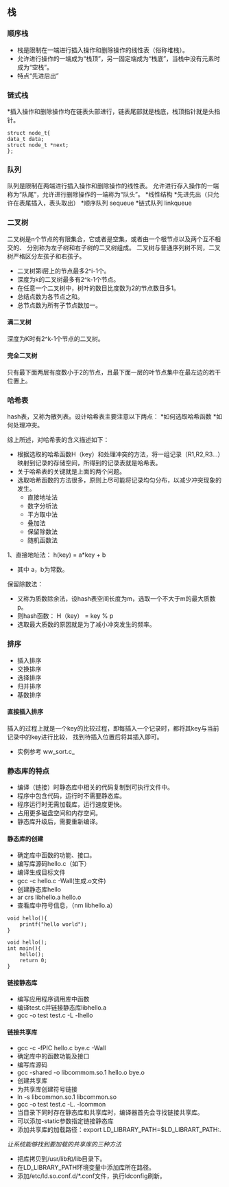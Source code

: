 ﻿<?xml version="1.0" encoding="utf-8"?>
<RuleSet Name="New Rule Set" Description=" " ToolsVersion="10.0">
</RuleSet>

##	栈
###	顺序栈
*	栈是限制在一端进行插入操作和删除操作的线性表（俗称堆栈）。
*   允许进行操作的一端成为“栈顶”，另一固定端成为“栈底”，当栈中没有元素时成为“空栈”。
*   特点“先进后出”

###	链式栈
  *插入操作和删除操作均在链表头部进行，链表尾部就是栈底，栈顶指针就是头指针。
```
struct node_t{
data_t data;
struct node_t *next;
};
```

### 队列
队列是限制在两端进行插入操作和删除操作的线性表。
允许进行存入操作的一端称为“队尾”，允许进行删除操作的一端称为“队头”。
  *线性结构
  *先进先出（只允许在表尾插入，表头取出）
  *顺序队列 sequeue
  *链式队列 linkqueue

### 二叉树
二叉树是n个节点的有限集合，它或者是空集，或者由一个根节点以及两个互不相交的、
分别称为左子树和右子树的二叉树组成。
二叉树与普通序列树不同，二叉树严格区分左孩子和右孩子。
 
* 二叉树第i层上的节点最多2^i-1个。
* 深度为k的二叉树最多有2^k-1个节点。
* 在任意一个二叉树中，树叶的数目比度数为2的节点数目多1。
* 总结点数为各节点之和。
* 总节点数为所有子节点数加一。

####    满二叉树
深度为K时有2^k-1个节点的二叉树。

####    完全二叉树
只有最下面两层有度数小于2的节点，且最下面一层的叶节点集中在最左边的若干位置上。

### 哈希表
hash表，又称为散列表。设计哈希表主要注意以下两点：
  *如何选取哈希函数
  *如何处理冲突。

综上所述，对哈希表的含义描述如下：
*   根据选取的哈希函数H（key）和处理冲突的方法，将一组记录（R1,R2,R3...）映射到记录的存储空间，所得到的记录表就是哈希表。
*   关于哈希表的关键就是上面的两个问题。
*   选取哈希函数的方法很多，原则上尽可能将记录均匀分布，以减少冲突现象的发生。
    *   直接地址法
    *   数字分析法
    *   平方取中法
    *   叠加法
    *   保留除数法
    *   随机函数法

1、直接地址法：
h(key) = a*key + b
* 其中 a，b为常数。

保留除数法：
* 又称为质数除余法，设hash表空间长度为m，选取一个不大于m的最大质数p。
* 则hash函数： H（key） = key % p
* 选取最大质数的原因就是为了减小冲突发生的频率。

### 排序
* 插入排序
* 交换排序
* 选择排序
* 归并排序
* 基数排序

####    直接插入排序
插入的过程上就是一个key的比较过程，即每插入一个记录时，都将其key与当前记录中的key进行比较，
找到待插入位置后将其插入即可。
* 实例参考 ww_sort.c_


### 静态库的特点
* 编译（链接）时静态库中相关的代码复制到可执行文件中。
* 程序中包含代码，运行时不需要静态库。
* 程序运行时无需加载库，运行速度更快。
* 占用更多磁盘空间和内存空间。
* 静态库升级后，需要重新编译。

####    静态库的创建
* 确定库中函数的功能、接口。
* 编写库源码hello.c（如下）
* 编译生成目标文件
* gcc -c hello.c -Wall(生成.o文件)
* 创建静态库hello
* ar crs libhello.a hello.o
* 查看库中符号信息，（nm libhello.a）

```
void hello(){
    printf("hello world");
}

void hello();
int main(){
    hello();
    return 0;
}
```
####    链接静态库
* 编写应用程序调用库中函数
* 编译test.c并链接静态库libhello.a
* gcc -o test test.c -L -lhello

####    链接共享库
* gcc -c -fPIC hello.c bye.c -Wall
* 确定库中的函数功能及接口
* 编写库源码
* gcc -shared -o libcommom.so.1 hello.o bye.o
* 创建共享库
* 为共享库创建符号链接
* ln -s libcommon.so.1 libcommon.so
* gcc -o test test.c -L. -lcommon
* 当目录下同时存在静态库和共享库时，编译器首先会寻找链接共享库。
* 可以添加-static参数指定链接静态库
* 添加共享库的加载路径：export LD_LIBRARY_PATH=$LD_LIBRART_PATH:.

*让系统能够找到要加载的共享库的三种方法*
* 把库拷贝到/usr/lib和/lib目录下。
* 在LD_LIBRARY_PATH环境变量中添加库所在路径。
* 添加/etc/ld.so.conf.d/*.conf文件，执行ldconfig刷新。